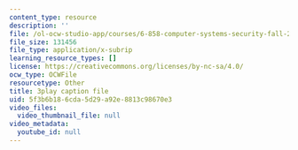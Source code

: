 ```yaml
---
content_type: resource
description: ''
file: /ol-ocw-studio-app/courses/6-858-computer-systems-security-fall-2014/5f3b6b186cda5d29a92e8813c98670e3_q1OF_0ICt9A.vtt
file_size: 131456
file_type: application/x-subrip
learning_resource_types: []
license: https://creativecommons.org/licenses/by-nc-sa/4.0/
ocw_type: OCWFile
resourcetype: Other
title: 3play caption file
uid: 5f3b6b18-6cda-5d29-a92e-8813c98670e3
video_files:
  video_thumbnail_file: null
video_metadata:
  youtube_id: null
---
```

